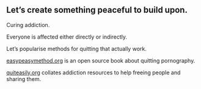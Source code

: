 ## Let’s create something peaceful to build upon.

Curing addiction.

Everyone is affected either directly or indirectly.

Let’s popularise methods for quitting that actually work.

[easypeasymethod.org](https://easypeasymethod.org/) is an open source book about quitting pornography.

[quiteasily.org](https://quiteasily.org/) collates addiction resources to help freeing people and sharing them.
